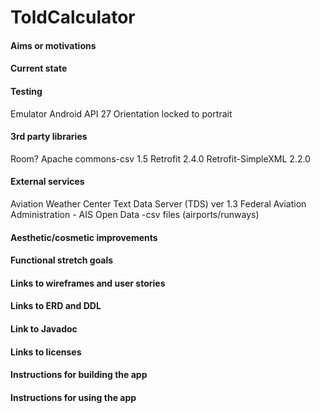 # ToldCalculator

#### Aims or motivations

#### Current state

#### Testing
Emulator Android API 27
Orientation locked to portrait

#### 3rd party libraries
Room?
Apache commons-csv 1.5
Retrofit 2.4.0
Retrofit-SimpleXML 2.2.0

#### External services
Aviation Weather Center Text Data Server (TDS) ver 1.3
Federal Aviation Administration - AIS Open Data
-csv files (airports/runways)

#### Aesthetic/cosmetic improvements

#### Functional stretch goals

#### Links to wireframes and user stories

#### Links to ERD and DDL

#### Link to Javadoc

#### Links to licenses

#### Instructions for building the app

#### Instructions for using the app